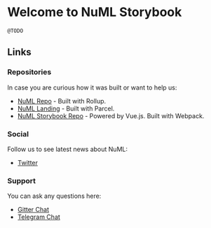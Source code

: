# Welcome to NuML Storybook

`@TODO`

## Links

### Repositories

In case you are curious how it was built or want to help us:

* [NuML Repo](!https://github.com/tenphi/numl) - Built with Rollup.
* [NuML Landing](!https://github.com/tenphi/numl.design) - Built with Parcel.
* [NuML Storybook Repo](!https://github.com/tenphi/numl-storybook) - Powered by Vue.js. Built with Webpack.

### Social

Follow us to see latest news about NuML:

* [Twitter](!https://twitter.com/numldesign)

### Support

You can ask any questions here:

* [Gitter Chat](!https://gitter.im/tenphi/numl?utm_source=share-link&utm_medium=link&utm_campaign=share-link)
* [Telegram Chat](!https://tele.click/numldesign)
